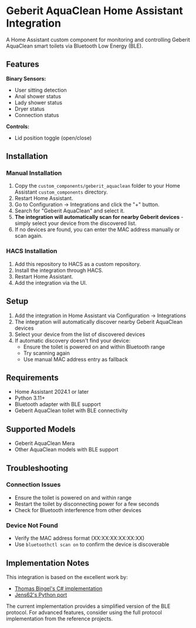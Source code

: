 # Geberit AquaClean Home Assistant Integration

A Home Assistant custom component for monitoring and controlling Geberit AquaClean smart toilets via Bluetooth Low Energy (BLE).

## Features

**Binary Sensors:**

- User sitting detection
- Anal shower status
- Lady shower status  
- Dryer status
- Connection status

**Controls:**

- Lid position toggle (open/close)

## Installation

### Manual Installation

1. Copy the `custom_components/geberit_aquaclean` folder to your Home Assistant `custom_components` directory.
2. Restart Home Assistant.
3. Go to Configuration → Integrations and click the "+" button.
4. Search for "Geberit AquaClean" and select it.
5. **The integration will automatically scan for nearby Geberit devices** - simply select your device from the discovered list.
6. If no devices are found, you can enter the MAC address manually or scan again.

### HACS Installation

1. Add this repository to HACS as a custom repository.
2. Install the integration through HACS.
3. Restart Home Assistant.
4. Add the integration via the UI.

## Setup

1. Add the integration in Home Assistant via Configuration → Integrations
2. The integration will automatically discover nearby Geberit AquaClean devices
3. Select your device from the list of discovered devices
4. If automatic discovery doesn't find your device:
   - Ensure the toilet is powered on and within Bluetooth range
   - Try scanning again
   - Use manual MAC address entry as fallback

## Requirements

- Home Assistant 2024.1 or later
- Python 3.11+
- Bluetooth adapter with BLE support
- Geberit AquaClean toilet with BLE connectivity

## Supported Models

- Geberit AquaClean Mera
- Other AquaClean models with BLE support

## Troubleshooting

### Connection Issues

- Ensure the toilet is powered on and within range
- Restart the toilet by disconnecting power for a few seconds
- Check for Bluetooth interference from other devices

### Device Not Found

- Verify the MAC address format (XX:XX:XX:XX:XX:XX)
- Use `bluetoothctl scan on` to confirm the device is discoverable

## Implementation Notes

This integration is based on the excellent work by:

- [Thomas Bingel's C# implementation](https://github.com/thomas-bingel/geberit-aquaclean)
- [Jens62's Python port](https://github.com/jens62/geberit-aquaclean)

The current implementation provides a simplified version of the BLE protocol. For advanced features, consider using the full protocol implementation from the reference projects.

